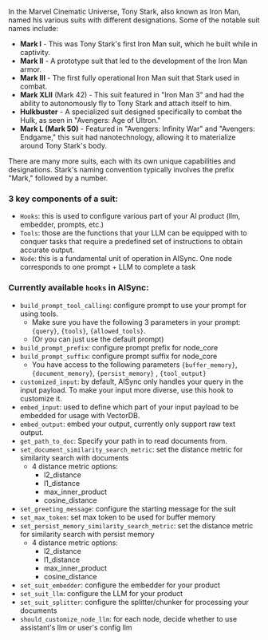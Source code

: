 In the Marvel Cinematic Universe, Tony Stark, also known as Iron Man, named his various suits with different designations. Some of the notable suit names include:

- **Mark I** - This was Tony Stark's first Iron Man suit, which he built while in captivity.
- **Mark II** - A prototype suit that led to the development of the Iron Man armor.
- **Mark III** - The first fully operational Iron Man suit that Stark used in combat.
- **Mark XLII** (Mark 42) - This suit featured in "Iron Man 3" and had the ability to autonomously fly to Tony Stark and attach itself to him.
- **Hulkbuster** - A specialized suit designed specifically to combat the Hulk, as seen in "Avengers: Age of Ultron."
- **Mark L (Mark 50)** - Featured in "Avengers: Infinity War" and "Avengers: Endgame," this suit had nanotechnology, allowing it to materialize around Tony Stark's body.

There are many more suits, each with its own unique capabilities and designations. Stark's naming convention typically involves the prefix "Mark," followed by a number.

### 3 key components of a suit:
- `Hooks`: this is used to configure various part of your AI product (llm, embedder, prompts, etc.)
- `Tools`: those are the functions that your LLM can be equipped with to conquer tasks that require a predefined set of instructions to obtain accurate output.
- `Node`: this is a fundamental unit of operation in AISync. One node corresponds to one prompt + LLM to complete a task

### Currently available `hooks` in AISync:
- `build_prompt_tool_calling`: configure prompt to use your prompt for using tools.
  - Make sure you have the following 3 parameters in your prompt: `{query}`, `{tools}`, `{allowed_tools}`.
  -  (Or you can just use the default prompt)
- `build_prompt_prefix`: configure prompt prefix for node_core
- `build_prompt_suffix`: configure prompt suffix for node_core 
  - You have access to the following parameters `{buffer_memory}`, `{document_memory}`, `{persist_memory}` , `{tool_output}`
- `customized_input`: by default, AISync only handles your query in the input payload. To make your input more diverse, use this hook to customize it.
- `embed_input`: used to define which part of your input payload to be embedded for usage with VectorDB.
- `embed_output`: embed your output, currently only support raw text output.
- `get_path_to_doc`: Specify your path in to read documents from.
- `set_document_similarity_search_metric`: set the distance metric for similarity search with documents
  - 4 distance metric options:
    - l2_distance
    - l1_distance
    - max_inner_product
    - cosine_distance
- `set_greeting_message`: configure the starting message for the suit
- `set_max_token`: set max token to be used for buffer memory
- `set_persist_memory_similarity_search_metric`: set the distance metric for similarity search with persist memory
  - 4 distance metric options:
    - l2_distance
    - l1_distance
    - max_inner_product
    - cosine_distance
- `set_suit_embedder`: configure the embedder for your product
- `set_suit_llm`: configure the LLM for your product
- `set_suit_splitter`: configure the splitter/chunker for processing your documents
- `should_customize_node_llm`: for each node, decide whether to use assistant's llm or user's config llm

